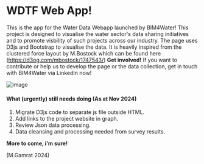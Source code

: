 # WDTF Web App!

This is the app for the Water Data Webapp launched by BIM4Water! This project is designed to visualise the water sector's data sharing initiatives and to promote visbility of such projects across our industry.
The page uses D3js and Bootstrap to visualise the data. It is heavily inspired from the clustered force layout by M.Bostock which can be found here (https://d3og.com/mbostock/1747543/)
**Get involved!** If you want to contribute or help us to develop the page or the data collection, get in touch with BIM4Water via LinkedIn now!

![image](https://github.com/user-attachments/assets/552b7a81-266e-4b99-9faa-e8d4ff6ed5d6)


#### What (urgently) still needs doing (As at Nov 2024)

1. Migrate D3js code to separate js file outside HTML.
2. Add links to the project website in graph.
3. Review Json data processing.
4. Data cleansing and processing needed from survey results.


**More to come, i'm sure!** 

(M.Gamrat 2024)
